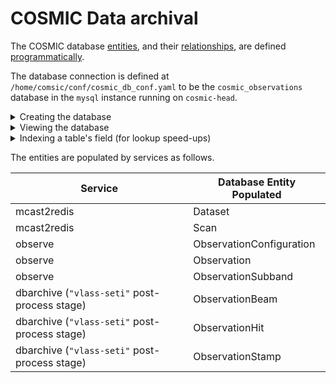 # COSMIC Data archival

The COSMIC database [entities](https://github.com/COSMIC-SETI/COSMIC-VLA-Database/blob/main/docs/tables.md), and their [relationships](https://github.com/COSMIC-SETI/COSMIC-VLA-Database#cosmic-database), are defined [programmatically](https://github.com/COSMIC-SETI/COSMIC-VLA-Database/blob/main/src/cosmic_database/entities.py).

The database connection is defined at `/home/comsic/conf/cosmic_db_conf.yaml` to be the `cosmic_observations` database in the `mysql` instance running on `cosmic-head`.

<details><summary>Creating the database</summary>
On the `cosmic-storage-1` node, issue the following.

```
mysql -u root -p
SHOW DATABASES;
DROP DATABASE cosmic_observations;
CREATE DATABASE cosmic_observations;

CREATE USER 'cosmic'@'localhost' IDENTIFIED BY '******';
GRANT ALL PRIVILEGES ON cosmic_observations.* TO 'cosmic'@'localhost' WITH GRANT OPTION
CREATE USER 'cosmic'@'%' IDENTIFIED BY '******';
GRANT ALL PRIVILEGES ON cosmic_observations.* TO 'cosmic'@'%' WITH GRANT OPTION
```

Change bind-address value to `0.0.0.0` in `sudo nano /etc/mysql/mysql.conf.d/mysqld.cnf` and `sudo systemctl restart mysql`.

</details>

<details><summary>Viewing the database</summary>
On the `cosmic-head` node, a CloudBeaver instance is running, exposed on port `8079`. In order to expose this port locally on your machine, create an ssh session with the appropriate tunnel parameters: `ssh user@login.aoc.nrao.edu -L 8079:cosmic-head:8079`.

The administrative user is `cbadmin`, with the same password used to execute ipmi commands on the `cosmic-head` node.
The typical user account is `cosmic` with the same password as that user on the `cosmic-head` node.
</details>

<details><summary>Indexing a table's field (for lookup speed-ups)</summary>
```
mysql -u root -p
mysql> ALTER TABLE cosmic_observations.cosmic_observation_hit ADD INDEX tstart_index (tstart);
```
</details>


The entities are populated by services as follows.

Service | Database Entity Populated
-|-
mcast2redis | Dataset
mcast2redis | Scan
observe | ObservationConfiguration
observe | Observation
observe | ObservationSubband
dbarchive (`"vlass-seti"` post-process stage) | ObservationBeam
dbarchive (`"vlass-seti"` post-process stage) | ObservationHit
dbarchive (`"vlass-seti"` post-process stage) | ObservationStamp
